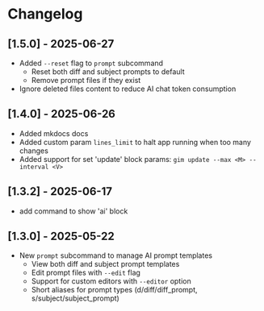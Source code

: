 # Changelog

## [1.5.0] - 2025-06-27

- Added `--reset` flag to `prompt` subcommand
  - Reset both diff and subject prompts to default
  - Remove prompt files if they exist
- Ignore deleted files content to reduce AI chat token consumption

## [1.4.0] - 2025-06-26

- Added mkdocs docs
- Added custom param `lines_limit` to halt app running when too many changes
- Added support for set 'update' block params: `gim update --max <M> --interval <V>`

## [1.3.2] - 2025-06-17

- add command to show 'ai' block

## [1.3.0] - 2025-05-22

- New `prompt` subcommand to manage AI prompt templates
  - View both diff and subject prompt templates
  - Edit prompt files with `--edit` flag
  - Support for custom editors with `--editor` option
  - Short aliases for prompt types (d/diff/diff_prompt, s/subject/subject_prompt)